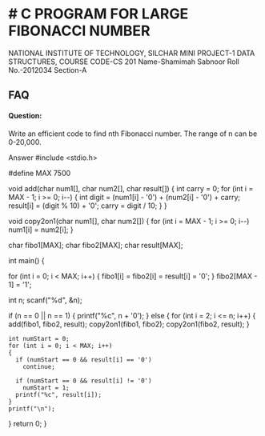 # # C PROGRAM FOR LARGE FIBONACCI NUMBER
NATIONAL INSTITUTE OF TECHNOLOGY, SILCHAR
MINI PROJECT-1
DATA STRUCTURES,
COURSE CODE-CS 201
Name-Shamimah Sabnoor
Roll No.-2012034
Section-A



## FAQ

#### Question:
Write an efficient code to find
nth Fibonacci number. The range of n can be 0-20,000.

Answer 
#include <stdio.h>

#define MAX 7500

void add(char num1[], char num2[], char result[])
{
  int carry = 0;
  for (int i = MAX - 1; i >= 0; i--)
  {
    int digit = (num1[i] - '0') + (num2[i] - '0') + carry;
    result[i] = (digit % 10) + '0';
    carry = digit / 10;
  }
}

void copy2on1(char num1[], char num2[])
{
  for (int i = MAX - 1; i >= 0; i--)
    num1[i] = num2[i];
}

char fibo1[MAX];
char fibo2[MAX];
char result[MAX];

int main()
{

  for (int i = 0; i < MAX; i++)
  {
    fibo1[i] = fibo2[i] = result[i] = '0';
  }
  fibo2[MAX - 1] = '1';

  int n;
  scanf("%d", &n);

  if (n == 0 || n == 1)
  {
    printf("%c", n + '0');
  }
  else
  {
    for (int i = 2; i <= n; i++)
    {
      add(fibo1, fibo2, result);
      copy2on1(fibo1, fibo2);
      copy2on1(fibo2, result);
    }

    int numStart = 0;
    for (int i = 0; i < MAX; i++)
    {
      if (numStart == 0 && result[i] == '0')
        continue;

      if (numStart == 0 && result[i] != '0')
        numStart = 1;
      printf("%c", result[i]);
    }
    printf("\n");
  }
  return 0;
}

